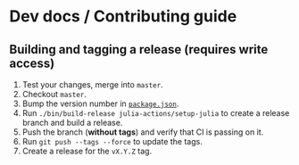 # Dev docs / Contributing guide

## Building and tagging a release (requires write access)

1. Test your changes, merge into `master`.
2. Checkout `master`.
3. Bump the version number in [`package.json`](package.json).
4. Run `./bin/build-release julia-actions/setup-julia` to create a release branch and build a release.
5. Push the branch (**without tags**) and verify that CI is passing on it.
6. Run `git push --tags --force` to update the tags.
7. Create a release for the `vX.Y.Z` tag.
